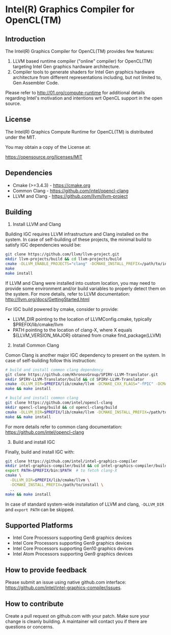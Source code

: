 # Intel(R) Graphics Compiler for OpenCL(TM)

## Introduction

The Intel(R) Graphics Compiler for OpenCL(TM) provides few features:
1. LLVM based runtime compiler ("online" compiler) for OpenCL(TM)
targeting Intel Gen graphics hardware architecture.
2. Compiler tools to generate shaders for Intel Gen graphics hardware architecture from
different representations including, but not limited to, Gen Assembler Code.

Please refer to http://01.org/compute-runtime for additional details regarding
Intel's motivation and intentions wrt OpenCL support in the open source.

## License

The Intel(R) Graphics Compute Runtime for OpenCL(TM) is distributed under the MIT.

You may obtain a copy of the License at:

https://opensource.org/licenses/MIT

## Dependencies

* Cmake (>=3.4.3) - https://cmake.org
* Common Clang - https://github.com/intel/opencl-clang
* LLVM and Clang - https://github.com/llvm/llvm-project

## Building

1. Install LLVM and Clang

Building IGC requires LLVM infrastructure and Clang installed on the system. In case
of self-building of these projects, the minimal build to satisfy IGC dependencies would be:

```sh
git clone https://github.com/llvm/llvm-project.git
mkdir llvm-projects/build && cd llvm-projects/build
cmake -DLLVM_ENABLE_PROJECTS="clang" -DCMAKE_INSTALL_PREFIX=/path/to/install ..
make
make install
```

If LLVM and Clang were installed into custom location, you may need to provide some environment
and/or build variables to properly detect them on the system. For more details, refer to LLVM
documentation: http://llvm.org/docs/GettingStarted.html 

For IGC build powered by cmake, consider to provide:
* LLVM_DIR pointing to the location of LLVMConfig.cmake, typically $PREFIX/lib/cmake/llvm
* PATH pointing to the location of clang-X, where X equals ${LLVM_VERSION_MAJOR} obtained from cmake find_package(LLVM)

2. Install Common Clang

Comon Clang is another major IGC dependency to present on the system. In case of self-building
follow this instruction:

```sh
# build and install common clang dependency
git clone https://github.com/KhronosGroup/SPIRV-LLVM-Translator.git
mkdir SPIRV-LLVM-Translator/build && cd SPIRV-LLVM-Translator
cmake -DLLVM_DIR=$PREFIX/lib/cmake/llvm -DCMAKE_CXX_FLAGS="-fPIC" -DCMAKE_INSTALL_PREFIX=/path/to/install ..
make && make install

# build and install common clang
git clone https://github.com/intel/opencl-clang
mkdir opencl-clang/build && cd opencl-clang/build
cmake -DLLVM_DIR=$PREFIX/lib/cmake/llvm -DCMAKE_INSTALL_PREFIX=/path/to/install ..
make && make install
```

For more details refer to common clang documentation: https://github.com/intel/opencl-clang

3. Build and install IGC

Finally, build and install IGC with:

```sh
git clone https://github.com/intel/intel-graphics-compiler
mkdir intel-graphics-compiler/build && cd intel-graphics-compiler/build
export PATH=$PREFIX/bin:$PATH  # to fetch clang-X
cmake \
  -DLLVM_DIR=$PREFIX/lib/cmake/llvm \
  -DCMAKE_INSTALL_PREFIX=/path/to/install \
  ..
make && make install
```

In case of standard system-wide installation of LLVM and clang, `-DLLVM_DIR` and `export PATH` can be skipped.

## Supported Platforms

* Intel Core Processors supporting Gen8 graphics devices
* Intel Core Processors supporting Gen9 graphics devices
* Intel Core Processors supporting Gen10 graphics devices
* Intel Atom Processors supporting Gen9 graphics devices

## How to provide feedback
Please submit an issue using native github.com interface: https://github.com/intel/intel-graphics-compiler/issues.

## How to contribute

Create a pull request on github.com with your patch. Make sure your change is
cleanly building. A maintainer will contact you if there are questions or concerns.
